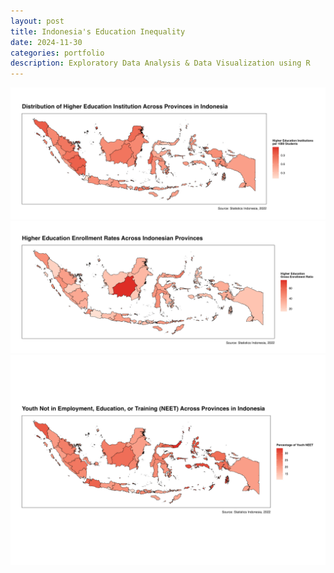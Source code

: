 ```yaml
---
layout: post
title: Indonesia's Education Inequality
date: 2024-11-30
categories: portfolio
description: Exploratory Data Analysis & Data Visualization using R
---
```




![Distribution of Higer Edu Institutions](/public/images/indonesia_edu_map.png)
![Gros Enrollment Rate at Hiher Education](/public/images/indo_highed_GER_map.png)
![NEET in Indonesia](/public/images/neet_indo_map.png)
